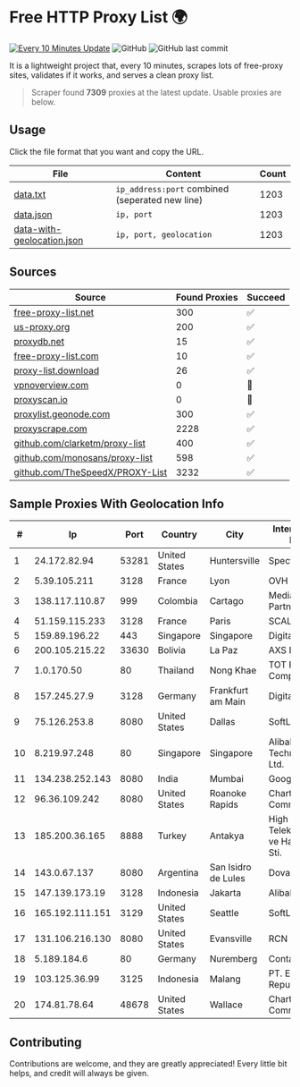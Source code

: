 
# Free HTTP Proxy List 🌍

[![Every 10 Minutes Update](https://github.com/mertguvencli/http-proxy-list/actions/workflows/main.yml/badge.svg?branch=main)](https://github.com/mertguvencli/http-proxy-list/actions/workflows/main.yml)
![GitHub](https://img.shields.io/github/license/mertguvencli/http-proxy-list)
![GitHub last commit](https://img.shields.io/github/last-commit/mertguvencli/http-proxy-list)

It is a lightweight project that, every 10 minutes, scrapes lots of free-proxy sites, validates if it works, and serves a clean proxy list.


> Scraper found **7309** proxies at the latest update. Usable proxies are below.

## Usage

Click the file format that you want and copy the URL.


|File|Content|Count|
|----|-------|-----|
|[data.txt](https://raw.githubusercontent.com/mertguvencli/http-proxy-list/main/proxy-list/data.txt)|`ip_address:port` combined (seperated new line)|1203|
|[data.json](https://raw.githubusercontent.com/mertguvencli/http-proxy-list/main/proxy-list/data.json)|`ip, port`|1203|
|[data-with-geolocation.json](https://raw.githubusercontent.com/mertguvencli/http-proxy-list/main/proxy-list/data-with-geolocation.json)|`ip, port, geolocation`|1203|

## Sources

|Source|Found Proxies|Succeed|
|------|-------------|-------|
|[free-proxy-list.net](https://free-proxy-list.net)|300|✅|
|[us-proxy.org](https://www.us-proxy.org)|200|✅|
|[proxydb.net](http://proxydb.net)|15|✅|
|[free-proxy-list.com](https://free-proxy-list.com/?page=&port=&type%5B%5D=http&type%5B%5D=https&up_time=0&search=Search)|10|✅|
|[proxy-list.download](https://www.proxy-list.download/HTTP)|26|✅|
|[vpnoverview.com](https://vpnoverview.com/privacy/anonymous-browsing/free-proxy-servers)|0|🚫|
|[proxyscan.io](https://www.proxyscan.io)|0|🚫|
|[proxylist.geonode.com](https://proxylist.geonode.com/api/proxy-list?limit=300&page=1&sort_by=lastChecked&sort_type=desc&protocols=http,https)|300|✅|
|[proxyscrape.com](https://api.proxyscrape.com/v2/?request=displayproxies&protocol=http&timeout=10000&country=all&ssl=all&anonymity=all)|2228|✅|
|[github.com/clarketm/proxy-list](https://raw.githubusercontent.com/clarketm/proxy-list/master/proxy-list-raw.txt)|400|✅|
|[github.com/monosans/proxy-list](https://raw.githubusercontent.com/monosans/proxy-list/main/proxies/http.txt)|598|✅|
|[github.com/TheSpeedX/PROXY-List](https://raw.githubusercontent.com/TheSpeedX/PROXY-List/master/http.txt)|3232|✅|


## Sample Proxies With Geolocation Info

|#|Ip|Port|Country|City|Internet Service Provider|
|-|--|----|-------|----|-------------------------|
|1|24.172.82.94|53281|United States|Huntersville|Spectrum|
|2|5.39.105.211|3128|France|Lyon|OVH SAS|
|3|138.117.110.87|999|Colombia|Cartago|Media Commerce Partners S.A|
|4|51.159.115.233|3128|France|Paris|SCALEWAY|
|5|159.89.196.22|443|Singapore|Singapore|DigitalOcean, LLC|
|6|200.105.215.22|33630|Bolivia|La Paz|AXS Bolivia S. A.|
|7|1.0.170.50|80|Thailand|Nong Khae|TOT Public Company Limited|
|8|157.245.27.9|3128|Germany|Frankfurt am Main|DigitalOcean, LLC|
|9|75.126.253.8|8080|United States|Dallas|SoftLayer|
|10|8.219.97.248|80|Singapore|Singapore|Alibaba (US) Technology Co., Ltd.|
|11|134.238.252.143|8080|India|Mumbai|Google LLC|
|12|96.36.109.242|8080|United States|Roanoke Rapids|Charter Communications|
|13|185.200.36.165|8888|Turkey|Antakya|High Speed Telekomunikasyon ve Hab. Hiz. Ltd. Sti.|
|14|143.0.67.137|8080|Argentina|San Isidro de Lules|Dova SRL|
|15|147.139.173.19|3128|Indonesia|Jakarta|Alibaba.com LLC|
|16|165.192.111.151|3129|United States|Seattle|SoftLayer|
|17|131.106.216.130|8080|United States|Evansville|RCN|
|18|5.189.184.6|80|Germany|Nuremberg|Contabo GmbH|
|19|103.125.36.99|3125|Indonesia|Malang|PT. Eka Mas Republik|
|20|174.81.78.64|48678|United States|Wallace|Charter Communications|



## Contributing

Contributions are welcome, and they are greatly appreciated! Every
little bit helps, and credit will always be given.

